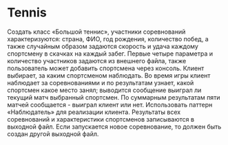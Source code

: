 # Tennis
 Создать класс «Большой теннис», участники соревнований характеризуются: страна, ФИО, год рождения, количество побед, а также случайным образом задаются скорость и удача  каждому спортсмену в скачках на каждый забег. Первые четыре параметра и количество участников задаются из внешнего файла, также пользователь может добавить спортсмена через консоль. Клиент выбирает, за каким спортсменом наблюдать. Во время игры клиент наблюдает за соревнованиями и по результатам узнает, какой спортсмен какое место занял; выводится сообщение выиграл ли текущий матч выбранный спортсмен. По суммарным результатам пяти матчей сообщается - выиграл клиент или нет. Использовать паттерн «Наблюдатель» для реализации клиента. Результаты всех соревнований и характеристики спортсменов записываются в выходной файл. Если запускается новое соревнование, то должен быть создан другой выходной файл.

